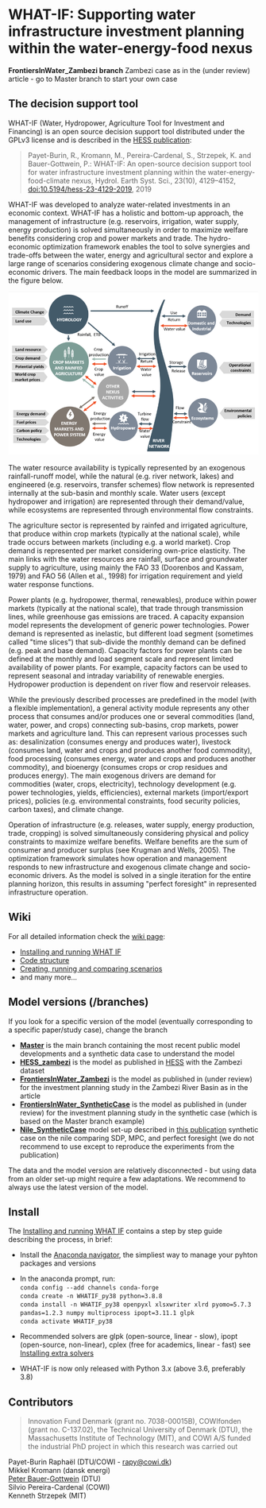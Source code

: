 ﻿# WHAT-IF: Supporting water infrastructure investment planning within the water-energy-food nexus 
**FrontiersInWater_Zambezi branch** Zambezi case as in the (under review) article - go to Master branch to start your own case

## The decision support tool

WHAT-IF (Water, Hydropower, Agriculture Tool for Investment and Financing) is an open source decision support tool 
distributed under the GPLv3 license and is described in the [HESS publication](https://doi.org/10.5194/hess-23-4129-2019):
> Payet-Burin, R., Kromann, M., Pereira-Cardenal, S., Strzepek, K. and Bauer-Gottwein, P.: WHAT-IF: An open-source decision support tool for water infrastructure investment planning within the water-energy-food-climate nexus, Hydrol. Earth Syst. Sci., 23(10), 4129–4152, [doi:10.5194/hess-23-4129-2019](https://doi.org/10.5194/hess-23-4129-2019), 2019  

WHAT-IF was developed to analyze water-related investments in an economic context. WHAT-IF has a holistic and bottom-up approach, the management of infrastructure (e.g. reservoirs, irrigation, water supply, energy production) is solved simultaneously in order to maximize welfare benefits considering crop and power markets and trade. 
The hydro-economic optimization framework enables the tool to solve synergies and trade-offs between the water, 
energy and agricultural sector and explore a large range of scenarios considering exogenous climate change and socio-economic drivers. 
The main feedback loops in the model are summarized in the figure below.  

![WHAT-IF model](https://github.com/RaphaelPB/WHAT-IF/blob/master/Documents/images/WHATIF_model.PNG)  

The water resource availability is typically represented by an exogenous rainfall-runoff model, while the natural (e.g. river network, lakes) and engineered (e.g. reservoirs, transfer schemes) flow network is represented internally at the sub-basin and monthly scale. Water users (except hydropower and irrigation) are represented through their demand/value, while ecosystems are represented through environmental flow constraints.

The agriculture sector is represented by rainfed and irrigated agriculture, that produce within crop markets (typically at the national scale), while trade occurs between markets (including e.g. a world market). Crop demand is represented per market considering own-price elasticity. The main links with the water resources are rainfall, surface and groundwater supply to agriculture, using mainly the FAO 33 (Doorenbos and Kassam, 1979) and FAO 56 (Allen et al., 1998) for irrigation requirement and yield water response functions. 

Power plants (e.g. hydropower, thermal, renewables), produce within power markets (typically at the national scale), that trade through transmission lines, while greenhouse gas emissions are traced. A capacity expansion model represents the development of generic power technologies. Power demand is represented as inelastic, but different load segment (sometimes called "time slices") that sub-divide the monthly demand can be defined (e.g. peak and base demand). Capacity factors for power plants can be defined at the monthly and load segment scale and represent limited availability of power plants. For example, capacity factors can be used to represent seasonal and intraday variability of renewable energies. Hydropower production is dependent on river flow and reservoir releases.

While the previously described processes are predefined in the model (with a flexible implementation), a general activity module represents any other process that consumes and/or produces one or several commodities (land, water, power, and crops) connecting sub-basins, crop markets, power markets and agriculture land. This can represent various processes such as: desalinization (consumes energy and produces water), livestock (consumes land, water and crops and produces another food commodity), food processing (consumes energy, water and crops and produces another commodity), and bioenergy (consumes crops or crop residues and produces energy).
The main exogenous drivers are demand for commodities (water, crops, electricity), technology development (e.g. power technologies, yields, efficiencies), external markets (import/export prices), policies (e.g. environmental constraints, food security policies, carbon taxes), and climate change.

Operation of infrastructure (e.g. releases, water supply, energy production, trade, cropping) is solved simultaneously considering physical and policy constraints to maximize welfare benefits. Welfare benefits are the sum of consumer and producer surplus (see Krugman and Wells, 2005). The optimization framework simulates how operation and management responds to new infrastructure and exogenous climate change and socio-economic drivers. As the model is solved in a single iteration for the entire planning horizon, this results in assuming "perfect foresight" in represented infrastructure operation.

## Wiki

For all detailed information check the [wiki page](https://github.com/RaphaelPB/WHAT-IF/wiki):
* [Installing and running WHAT IF](https://github.com/RaphaelPB/WHAT-IF/wiki/Installing-and-running-WHAT-IF)
* [Code structure](https://github.com/RaphaelPB/WHAT-IF/wiki/Code-structure)
* [Creating, running and comparing scenarios](https://github.com/RaphaelPB/WHAT-IF/wiki/Creating,-running-and-comparing-scenarios) 
* and many more...

## Model versions (/branches)
If you look for a specific version of the model (eventually corresponding to a specific paper/study case), change the branch
* **[Master](https://github.com/RaphaelPB/WHAT-IF)** is the main branch containing the most recent public model developments and a synthetic data case to understand the model
* **[HESS_zambezi](https://github.com/RaphaelPB/WHAT-IF/tree/HESS_Zambezi)** is the model as published in [HESS](https://www.hydrol-earth-syst-sci-discuss.net/hess-2019-167/) with the Zambezi dataset
* **[FrontiersInWater_Zambezi](https://github.com/RaphaelPB/WHAT-IF/tree/FrontiersInWater_Zambezi)** is the model as published in (under review) for the investment planning study in the Zambezi River Basin as in the article 
* **[FrontiersInWater_SyntheticCase](https://github.com/RaphaelPB/WHAT-IF/tree/FrontiersInWater_SyntheticCase)** is the model as published in (under review) for the investment planning study in the synthetic case (which is based on the Master branch example) 
* **[Nile_SyntheticCase](https://github.com/RaphaelPB/WHAT-IF/tree/Nile_SyntheticCase)** model set-up described in [this publication](https://www.essoar.org/doi/10.1002/essoar.10504115.1) synthetic case on the nile comparing SDP, MPC, and perfect foresight (we do not recommend to use except to reproduce the experiments from the publication)

The data and the model version are relatively disconnected - but using data from an older set-up might require a few adaptations.
We recommend to always use the latest version of the model.

## Install

The [Installing and running WHAT IF](https://github.com/RaphaelPB/WHAT-IF/wiki/Installing-and-running-WHAT-IF) contains a step by step guide describing the process, in brief:
* Install the [Anaconda navigator](https://anaconda.org/anaconda/anaconda-navigator), 
the simpliest way to manage your pyhton packages and versions
* In the anaconda prompt, run:  
`conda config --add channels conda-forge`  
`conda create -n WHATIF_py38 python=3.8.8`  
`conda install -n WHATIF_py38 openpyxl xlsxwriter xlrd pyomo=5.7.3 pandas=1.2.3 numpy multiprocess ipopt=3.11.1 glpk`  
`conda activate WHATIF_py38`  

* Recommended solvers are glpk (open-source, linear - slow), ipopt (open-source, non-linear), cplex (free for academics, linear - fast) see [Installing extra solvers](https://github.com/RaphaelPB/WHAT-IF/wiki/Installing-extra-solvers)
* WHAT-IF is now only released with Python 3.x (above 3.6, preferably 3.8)

## Contributors 
> Innovation Fund Denmark (grant no. 7038-00015B), COWIfonden (grant no. C-137.02), the Technical University of Denmark (DTU), the Massachusetts Institute of Technology (MIT), and COWI A/S funded the industrial PhD project in which this research was carried out  

Payet-Burin Raphaël (DTU/COWI - rapy@cowi.dk)  
Mikkel Kromann (dansk energi)  
[Peter Bauer-Gottwein](https://orbit.dtu.dk/en/persons/peter-bauer-gottwein) (DTU)  
Silvio Pereira-Cardenal (COWI)  
Kenneth Strzepek (MIT)  
